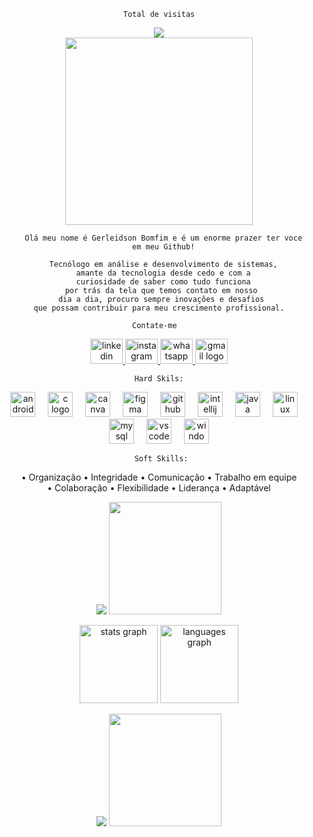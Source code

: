 <div align="center">
 
    Total de visitas

   <div>

 <div align="center">
 <img src="https://profile-counter.glitch.me/Gerleidson/count.svg"/>
 </div>

<div align="center">
  <img height="300" src="https://user-images.githubusercontent.com/70382532/138322189-2db8df52-9dcb-40a0-88a8-c365466bd33d.gif"  />
<div>

<div align="center">
   
      Olá meu nome é Gerleidson Bomfim e é um enorme prazer ter voce
      em meu Github!
    
      Tecnólogo em análise e desenvolvimento de sistemas,
      amante da tecnologia desde cedo e com a
      curiosidade de saber como tudo funciona
      por trás da tela que temos contato em nosso 
      dia a dia, procuro sempre inovações e desafios 
      que possam contribuir para meu crescimento profissional.  

   </div>

   
   <div align="center">

    Contate-me  

    
  <div>

<div align="center">
  <a href="https://www.linkedin.com/in/gerleidson" target="_blank">
    <img src="https://raw.githubusercontent.com/maurodesouza/profile-readme-generator/master/src/assets/icons/social/linkedin/default.svg" width="52" height="40" alt="linkedin logo"  />
  </a>
  <a href="https://instagram.com/gerleidson" target="_blank">
    <img src="https://raw.githubusercontent.com/maurodesouza/profile-readme-generator/master/src/assets/icons/social/instagram/default.svg" width="52" height="40" alt="instagram logo"  />
  </a>
  <a href="https://api.whatsapp.com/send?phone=+5571992777540" target="_blank">
    <img src="https://raw.githubusercontent.com/maurodesouza/profile-readme-generator/master/src/assets/icons/social/whatsapp/default.svg" width="52" height="40" alt="whatsapp logo"  />
  </a>
  <a href="mailto:gerleidson.bomfim@gmail.com" target="_blank">
    <img src="https://raw.githubusercontent.com/maurodesouza/profile-readme-generator/master/src/assets/icons/social/gmail/default.svg" width="52" height="40" alt="gmail logo"  />
  </a>
<div>

    Hard Skils:
    
  <div align= "justified">
<div align="center">
  <img src="https://cdn.jsdelivr.net/gh/devicons/devicon/icons/androidstudio/androidstudio-original.svg" height="40" alt="androidstudio logo"  />
  <img width="12" />
  <img src="https://cdn.jsdelivr.net/gh/devicons/devicon/icons/c/c-original.svg" height="40" alt="c logo"  />
  <img width="12" />
  <img src="https://cdn.jsdelivr.net/gh/devicons/devicon/icons/canva/canva-original.svg" height="40" alt="canva logo"  />
  <img width="12" />
  <img src="https://cdn.jsdelivr.net/gh/devicons/devicon/icons/figma/figma-original.svg" height="40" alt="figma logo"  />
  <img width="12" />
  <img src="https://cdn.jsdelivr.net/gh/devicons/devicon/icons/github/github-original.svg" height="40" alt="github logo"  />
  <img width="12" />
  <img src="https://cdn.jsdelivr.net/gh/devicons/devicon/icons/intellij/intellij-original.svg" height="40" alt="intellij logo"  />
  <img width="12" />
  <img src="https://cdn.jsdelivr.net/gh/devicons/devicon/icons/java/java-original.svg" height="40" alt="java logo"  />
  <img width="12" />
  <img src="https://cdn.jsdelivr.net/gh/devicons/devicon/icons/linux/linux-original.svg" height="40" alt="linux logo"  />
  <img width="12" />
  <img src="https://cdn.jsdelivr.net/gh/devicons/devicon/icons/mysql/mysql-original.svg" height="40" alt="mysql logo"  />
  <img width="12" />
  <img src="https://cdn.jsdelivr.net/gh/devicons/devicon/icons/vscode/vscode-original.svg" height="40" alt="vscode logo"  />
  <img width="12" />
  <img src="https://cdn.jsdelivr.net/gh/devicons/devicon/icons/windows8/windows8-original.svg" height="40" alt="windows8 logo"  />
   
     Soft Skills:

•	Organização
•	Integridade
•	Comunicação
•	Trabalho em equipe	
•	Colaboração
•	Flexibilidade
•	Liderança
•	Adaptável
  
 ![](https://i.imgur.com/waxVImv.png)
  <img align = "center " height= "180em" src="https://github.com/Gerleidson/Gerleidson/blob/main/walkcyclevector24-dribbble-unscreen.gif"/>
<div align="center">
  <img src="https://github-readme-stats.vercel.app/api?username=Gerleidson&hide_title=false&hide_rank=false&show_icons=true&include_all_commits=true&count_private=true&disable_animations=false&theme=dracula&locale=en&hide_border=false&order=1" height="125" alt="stats graph"  />
  <img src="https://github-readme-stats.vercel.app/api/top-langs?username=Gerleidson&locale=en&hide_title=false&layout=compact&card_width=320&langs_count=5&theme=dracula&hide_border=false&order=2" height="125" alt="languages graph"  />
</div>
  
 ![](https://i.imgur.com/waxVImv.png)
  <img align = "center " height= "180em" src="https://github.com/Gerleidson/Gerleidson/blob/main/walkcyclevector24-dribbble-unscreen.gif"/>
